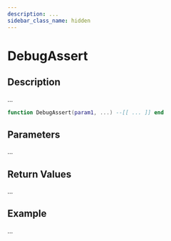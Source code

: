 ```yaml
---
description: ...
sidebar_class_name: hidden
---
```


# DebugAssert

## Description

...

```lua
function DebugAssert(param1, ...) --[[ ... ]] end
```

## Parameters

...

## Return Values

...

## Example

...

